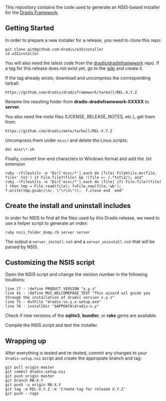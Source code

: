 This repository contains the code used to generate an NSIS-based installer for 
the [Dradis Framework](http://dradisframework.org).

Getting Started
---------------

In order to prepare a new installer for a release, you need to clone this repo:

    git clone git@github.com:dradis/w32installer
    cd w32installer

You will also need the latest code from the [dradis/dradisframework](http://github.com/dradis/dradisframework/)
repo. If a tag for this release does not exist yet, go to the 
[wiki](http://github.com/dradis/dradisframework/wiki) and create it.

If the tag already exists, download and uncompress the corresponding tarball:

    https://github.com/dradis/dradisframework/tarball/REL-X.Y.Z

Rename the resulting folder from **dradis-dradisframework-XXXXX** to **server**.

You also need the _meta_ files (LICENSE, RELEASE_NOTES, etc.), get them from:

    https://github.com/dradis/meta/tarball/REL-X.Y.Z

Uncompress them under `misc/` and delete the Linux scripts:

    del misc\*.sh

Finally, convert line-end characters to Windows format and add the .txt extension

    ruby -rfileutils -e "Dir['misc/*'].each do |file| FileUtils.mv(file, file+'.txt') if File.file?(file) && !(file =~ /.*txt\Z/); end"
    ruby -rfileutils -e "Dir['misc/*'].each do |file| if( File.file?(file) ) then tmp = File.read(file); f=File.new(file,'wb'); f.write(tmp.gsub(/\n/, \"\r\n\"));  f.close end  end"


Create the install and uninstall includes
-----------------------------------------

In order for NSIS to find all the files used by this Dradis release, we need
to use a helper script to generate an index:

    ruby nsis_folder_dump.rb server server

The output a `server_install.nsh` and a `server_uninstall.nsh` that will be
parsed by NSIS.


Customizing the NSIS script
---------------------------

Open the NSIS script and change the version number in the following locations:

    line 17 - !define PRODUCT_VERSION "x.y.z"
    line 41 - !define MUI_WELCOMEPAGE_TEXT "This wizard wil guide you through the installation of dradis version x.y.z"
    line 75 - OutFile "dradis-vx.y.x-setup.exe"
    line 76 - installDir "$APPDATA\dradis-x.y"

Check if new versions of the **sqlite3**, **bundler**, or **rake** gems are 
available.

Compile the NSIS script and test the installer.


Wrapping up
-----------

After everything is tested and re-tested, commit any changes to your 
`dradis-setup.nsi` script and create the appropiate branch and tag:

    git pull origin master
    git commit dradis-setup.nsi
    git push origin master
    git branch RB-X.Y
    git push -u origin RB-X.Y
    git tag -a REL-X.Y.Z -m 'Create tag for release X.Y.Z'
    git push --tags

